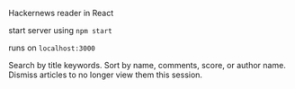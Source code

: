 Hackernews reader in React

start server using `npm start`

runs on `localhost:3000`

Search by title keywords.
Sort by name, comments, score, or author name.
Dismiss articles to no longer view them this session.